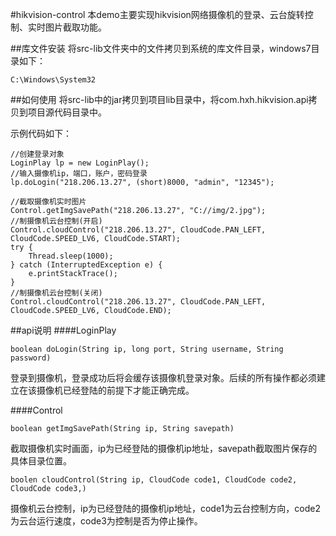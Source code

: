 #hikvision-control
本demo主要实现hikvision网络摄像机的登录、云台旋转控制、实时图片截取功能。

##库文件安装
将src-lib文件夹中的文件拷贝到系统的库文件目录，windows7目录如下：
```
C:\Windows\System32
```

##如何使用
将src-lib中的jar拷贝到项目lib目录中，将com.hxh.hikvision.api拷贝到项目源代码目录中。

示例代码如下：
```
//创建登录对象
LoginPlay lp = new LoginPlay();
//输入摄像机ip，端口，账户，密码登录
lp.doLogin("218.206.13.27", (short)8000, "admin", "12345");
	
//截取摄像机实时图片
Control.getImgSavePath("218.206.13.27", "C://img/2.jpg");
//制摄像机云台控制(开启)
Control.cloudControl("218.206.13.27", CloudCode.PAN_LEFT, CloudCode.SPEED_LV6, CloudCode.START);
try {
	Thread.sleep(1000);
} catch (InterruptedException e) {
	e.printStackTrace();
}
//制摄像机云台控制(关闭)
Control.cloudControl("218.206.13.27", CloudCode.PAN_LEFT, CloudCode.SPEED_LV6, CloudCode.END);
```
##api说明
####LoginPlay
```
boolean doLogin(String ip, long port, String username, String password)
```
登录到摄像机，登录成功后将会缓存该摄像机登录对象。后续的所有操作都必须建立在该摄像机已经登陆的前提下才能正确完成。

####Control
```
boolean getImgSavePath(String ip, String savepath)
```
截取摄像机实时画面，ip为已经登陆的摄像机ip地址，savepath截取图片保存的具体目录位置。

```
boolen cloudControl(String ip, CloudCode code1, CloudCode code2, CloudCode code3,)
```
摄像机云台控制，ip为已经登陆的摄像机ip地址，code1为云台控制方向，code2为云台运行速度，code3为控制是否为停止操作。 
